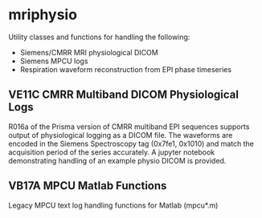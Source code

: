 # mriphysio
Utility classes and functions for handling the following:
- Siemens/CMRR MRI physiological DICOM
- Siemens MPCU logs
- Respiration waveform reconstruction from EPI phase timeseries

## VE11C CMRR Multiband DICOM Physiological Logs
R016a of the Prisma version of CMRR multiband EPI sequences supports output of physiological logging as a DICOM file.
The waveforms are encoded in the Siemens Spectroscopy tag (0x7fe1, 0x1010) and match the acquisition period of the series accurately. A jupyter notebook demonstrating handling of an example physio DICOM is provided.

## VB17A MPCU Matlab Functions
Legacy MPCU text log handling functions for Matlab (mpcu*.m)
